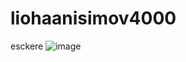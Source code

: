 # liohaanisimov4000
esckere
![image](https://github.com/user-attachments/assets/9051ee25-4990-407c-a8c6-cf41385c6931)
